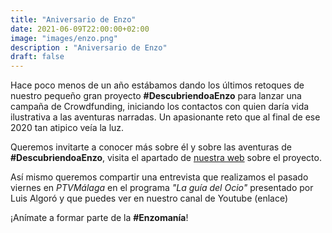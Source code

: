 ```yaml
---
title: "Aniversario de Enzo"
date: 2021-06-09T22:00:00+02:00
image: "images/enzo.png"
description : "Aniversario de Enzo"
draft: false
---
```


Hace poco menos de un año estábamos dando los últimos retoques de
nuestro pequeño gran proyecto **#DescubriendoaEnzo** para lanzar una
campaña de Crowdfunding, iniciando los contactos con quien daría vida
ilustrativa a las aventuras narradas. Un apasionante reto que al final
de ese 2020 tan atipico veía la luz.

Queremos invitarte a conocer más sobre él y sobre las aventuras de
**#DescubriendoaEnzo**, visita el apartado de [nuestra web](https://social-books.github.io/books/enzo/) sobre el proyecto.

Así mismo queremos compartir una entrevista que realizamos el pasado
viernes en *PTVMálaga* en el programa *"La guía del Ocio"* presentado por
Luis Algoró y que puedes ver en nuestro canal de Youtube (enlace)

¡Anímate a formar parte de la **#Enzomanía**!